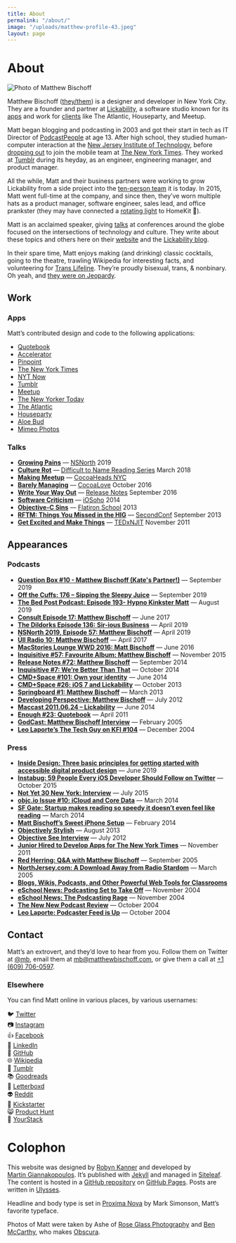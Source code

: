 ```yaml
---
title: About
permalink: "/about/"
image: "/uploads/matthew-profile-43.jpeg"
layout: page
---
```


# About

![Photo of Matthew Bischoff](/uploads/matthew-profile-43.jpeg)

Matthew Bischoff ([they/them](https://pronoun.is/they)) is a designer and developer in New York City. They are a founder and partner at [Lickability](https://lickability.com), a software studio known for its [apps](https://lickability.com/products) and work for [clients](https://lickability.com/clients) like The Atlantic, Houseparty, and Meetup.

Matt began blogging and podcasting in 2003 and got their start in tech as IT Director of [PodcastPeople](https://www.podcastpeople.com/) at age 13. After high school, they studied human-computer interaction at the [New Jersey Institute of Technology](https://www.njit.edu/), before [dropping out](https://matthewbischoff.com/don-t-go-to-college/) to join the mobile team at [The New York Times](https://www.nytimes.com/). They worked at [Tumblr](https://www.tumblr.com/) during its heyday, as an engineer, engineering manager, and product manager.

All the while, Matt and their business partners were working to grow Lickability from a side project into the [ten-person team](https://lickability.com/about) it is today. In 2015, Matt went full-time at the company, and since then, they’ve worn multiple hats as a product manager, software engineer, sales lead, and office prankster (they may have connected a [rotating light](https://www.instagram.com/p/BfouMHbFutA/?igshid=i0757y9umgi8) to HomeKit 🚨).

Matt is an acclaimed speaker, giving [talks](https://matthewbischoff.com/category/talks/) at conferences around the globe focused on the intersections of technology and culture. They write about these topics and others here on their [website](https://matthewbischoff.com) and the [Lickability blog](https://lickability.com/blog/).

In their spare time, Matt enjoys making (and drinking) classic cocktails, going to the theatre, trawling Wikipedia for interesting facts, and volunteering for [Trans Lifeline](https://www.translifeline.org/). They’re proudly bisexual, trans, & nonbinary. Oh yeah, and [they were on Jeopardy](https://www.j-archive.com/showgame.php?game_id=3342).

## Work

### Apps

Matt’s contributed design and code to the following applications:

* [Quotebook](http://quotebookapp.com)
* [Accelerator](http://acceleratorapp.com)
* [Pinpoint](https://lickability.com/pinpoint)
* [The New York Times](https://apps.apple.com/us/app/the-new-york-times/id284862083)
* [NYT Now](https://www.niemanlab.org/2014/04/nyt-now-out-today-mixes-lots-of-good-mobile-centric-ideas-with-moments-of-caution/)
* [Tumblr](https://apps.apple.com/us/app/tumblr/id305343404)
* [Meetup](https://www.meetup.com/apps/)
* [The New Yorker Today](https://www.newyorker.com/today)
* [The Atlantic](https://apps.apple.com/us/app/the-atlantic-magazine/id397599894)
* [Houseparty](https://houseparty.com)
* [Aloe Bud](https://aloebud.com/)
* [Mimeo Photos](https://mimeophotos.com)

### Talks

* **[Growing Pains](https://matthewbischoff.com/nsnorth/)** — [NSNorth](https://nsnorth.ca) 2019
* **[Culture Rot](https://matthewbischoff.com/culture-rot/)** — [Difficult to Name Reading Series](http://www.ryansartor.com) March 2018
* **[Making Meetup](https://speakerdeck.com/matthewbischoff/making-meetup-6-dot-0)** — [CocoaHeads NYC](http://www.cocoaheadsnyc.org)
* **[Barely Managing](https://matthewbischoff.com/barely-managing/)** — [CocoaLove](https://cocoalove.org) October 2016
* **[Write Your Way Out](https://matthewbischoff.com/write-your-way-out/)** — [Release Notes](https://2016.releasenotes.tv) September 2016
* **[Software Criticism](https://speakerdeck.com/matthewbischoff/software-criticism)** — [iOSoho](http://www.meetup.com/iOSoho/events/145810582/) 2014
* **[Objective-C Sins](https://speakerdeck.com/matthewbischoff/objective-c-sins)** — [Flatiron School](http://flatironschool.com) 2013
* **[RFTM: Things You Missed in the HIG](https://matthewbischoff.com/rtfm/)** — [SecondConf](http://secondconf.com) September 2013
* **[Get Excited and Make Things](https://speakerdeck.com/matthewbischoff/get-excited-and-make-things)** —  [TEDxNJIT](https://www.youtube.com/watch?v=R1afhypdiBQ) November 2011

## Appearances

### Podcasts

* **[Question Box #10 - Matthew Bischoff (Kate's Partner!)](https://questionbox.libsyn.com/10-matthew-bischoff-kates-partner)** — September 2019
* **[Off the Cuffs: 176 – Sipping the Sleepy Juice](https://www.offthecuffs.org/176-sipping-the-sleepy-juice/)** — September 2019
* **[The Bed Post Podcast: Episode 193- Hypno Kinkster Matt](https://bedpost.libsyn.com/episode-193-hypno-kinkster-matt)** — August 2019
* **[Consult Episode 17: Matthew Bischoff](https://consultpodcast.com/post/162366487707/episode-17-matthew-bischoff-experienced-ios)** — June 2017
* **[The Dildorks Episode 136: Sir-ious Business](https://thedildorks.wordpress.com/portfolio/episode-136-sir-ious-business/)** — April 2019
* **[NSNorth 2019, Episode 57: Matthew Bischoff](http://casgrain.net/podcasts/NSNorth_57-Matthew_Bischoff.mp3)** — April 2019
* **[Úll Radio 10: Matthew Bischoff](https://podcasts.apple.com/us/podcast/10-matthew-bischoff/id1159509074?i=1000384292651)**  — April 2017
* **[MacStories Lounge WWD 2016: Matt Bischoff](https://www.macstories.net/stories/wwdc-2016-developer-reactions-the-macstories-interviews/#matt-bischoff)** — June 2016
* **[Inquisitive #57: Favourite Album: Matthew Bischoff](https://www.relay.fm/inquisitive/57)** — November 2015
* **[Release Notes #72: Matthew Bischoff](http://releasenotes.tv/72-matthew-bischoff/)** — September 2014
* **[Inquisitive #7: We’re Better Than That](http://www.relay.fm/inquisitive/7)** — October 2014
* **[CMD+Space #101: Own your identity](https://www.relay.fm/cmdspace/101)** — June 2014
* **[CMD+Space #26: iOS 7 and Lickability](https://www.relay.fm/cmdspace/66)** — October 2013
* **[Springboard #1: Matthew Bischoff](http://web.archive.org/web/20130809181910/http://springboardshow.com/episodes/1)** — March 2013
* [**Developing Perspective: Matthew Bischoff**](http://developingperspective.com/2012/07/31/bischoff/) — July 2012
* **[Maccast 2011.06.24 – Lickability](https://www.maccast.com/2011/06/24/maccast-2011-06-24-lickability/)** — June 2014
* **[Enough #23: Quotebook](http://minimalmac.com/enough/#ep23)** — April 2011
* **[GodCast: Matthew Bischoff Interview](http://www.godcast.org/categories/behindTheScenes/2005/02/08.html#a349)** —  February 2005
* **[Leo Laporte’s The Tech Guy on KFI #104](http://web.archive.org/web/20060624004717/http://leoville.tv/radio/pmwiki.php/ShowNotes/Show104)** — December 2004

### Press

* **[Inside Design: Three basic principles for getting started with accessible digital product design](https://www.invisionapp.com/inside-design/3-principles-accessible-design/)** — June 2019
* **[Instabug: 59 People Every iOS Developer Should Follow on Twitter](https://instabug.com/blog/59-people-every-ios-developer-should-follow-on-twitter/)** — October 2015
* **[Not Yet 30 New York: Interview](http://web.archive.org/web/20160320020512/http://ny30ny.com/matthew-bischoff/)** — July 2015
* **[objc.io Issue #10: iCloud and Core Data](http://www.objc.io/issue-10/icloud-core-data.html)** — March 2014
* **[SF Gate: Startup makes reading so speedy it doesn’t even feel like reading](https://blog.sfgate.com/techchron/2014/03/07/spritz-reading-through-a-firehose/)** — March 2014
* **[Matt Bischoff’s Sweet iPhone Setup](http://thesweetsetup.com/matt-bischoffs-sweet-iphone-setup/)** — February 2014
* **[Objectively Stylish](http://open.blogs.nytimes.com/2013/08/01/objectively-stylish/)** — August 2013
* **[Objective See Interview](http://web.archive.org/web/20150131063752/http://www.objectivesee.com/matthew.bischoff.html)** — July 2012
* **[Junior Hired to Develop Apps for The New York Times](http://web.archive.org/web/20160417051240/https://www.njit.edu/features/sceneandheard/matt-bischoff.php)** — November 2011
* **[Red Herring: Q&A with Matthew Bischoff](http://web.archive.org/web/20060325195516/http://www.redherring.com/Article.aspx?a=13836&hed=Q%26amp%3bA%3a+Matthew+Bischoff)** — September 2005
* **[NorthJersey.com: A Download Away from Radio Stardom](http://web.archive.org/web/20051220143434/http://northjersey.com/page.php?qstr=eXJpcnk3ZjczN2Y3dnFlZUVFeXk2NTUmZmdiZWw3Zjd2cWVlRUV5eTY2NjI3OTImeXJpcnk3ZjcxN2Y3dnFlZUVFeXk3)** — March 2005
* **[Blogs, Wikis, Podcasts, and Other Powerful Web Tools for Classrooms](https://books.google.com/books?id=CArG5bfUy-sC&pg=PA112&dq=matthew+bischoff&hl=en&newbks=1&newbks_redir=0&sa=X&ved=2ahUKEwi9tZyFsMDnAhXIrFkKHfBTA6oQ6AEwA3oECAIQAg#v=onepage&q=matthew%20bischoff&f=false)**
* **[eSchool News: Podcasting Set to Take Off](http://web.archive.org/web/20070815111749/http://www.eschoolnews.com/news/showStory.cfm?ArticleID=5381)** — November 2004
* **[eSchool News: The Podcasting Rage](http://web.archive.org/web/20070814052819/http://www.eschoolnews.com/eti/2004/11/000371.php)** — November 2004
* **[The New New Podcast Review](http://web.archive.org/web/20070814221338/http://podcastreviews.net/archives/podcast_review/podcast_review_esc_from_the_world_radio.html)** — October 2004
* **[Leo Laporte: Podcaster Feed is Up](https://leolaporte.com/2004/10/04/podcaster_feed_is_up/)** — October 2004

## Contact

Matt’s an extrovert, and they’d love to hear from you. Follow them on Twitter at [@mb](https://twitter.com/mb), email them at [mb@matthewbischoff.com](mailto:mb@matthewbischoff.com), or give them a call at <a href="tel:+16097060597">+1 (609) 706-0597</a>.

### Elsewhere

You can find Matt online in various places, by various usernames:

🐦 [Twitter](https://twitter.com/mb)  
📷 [Instagram](https://instagram/mattb)  
👍 [Facebook](https://facebook.com/matthewbischoff)  
💼 [LinkedIn](https://www.linkedin.com/in/matthewbischoff)   
🐙 [GitHub](https://github.com/mattbischoff)  
🌐 [Wikipedia](https://en.wikipedia.org/wiki/User:Matthewbischoff)  
🥃 [Tumblr](http://mttb.me)  
📚 [Goodreads](https://goodreads.com/matthewbischoff)  
🎥 [Letterboxd](https://letterboxd.com/matthewbischoff)  
👽 [Reddit](http://www.reddit.com/user/matthewbischoff/)  
💸 [Kickstarter](https://www.kickstarter.com/profile/matthewbischoff)  
😸 [Product Hunt](https://www.producthunt.com/@mb)  
🥞 [YourStack](https://yourstack.com/@mb)

# Colophon

This website was designed by [Robyn Kanner](https://robynkanner.com) and developed by [Martin Giannakopoulos](https://www.linkedin.com/in/martin-giannakopoulos-2258a0134?originalSubdomain=ca). It’s published with [Jekyll](https://jekyllrb.com) and managed in [Siteleaf](https://www.siteleaf.com). The content is hosted in a [GitHub repository](https://github.com/mattbischoff/matthewbischoff.com) on [GitHub Pages](https://pages.github.com). Posts are written in [Ulysses](https://ulysses.app).

Headline and body type is set in [Proxima Nova](https://fonts.adobe.com/fonts/proxima-nova) by Mark Simonson, Matt’s favorite typeface.

Photos of Matt were taken by Ashe of [Rose Glass Photography](https://www.roseglass.pictures) and [Ben McCarthy](https://twitter.com/benricem), who makes [Obscura](https://obscura.app).
